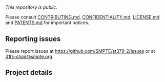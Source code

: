 # <Project title from AG-06>

_This repository is public._ 

Please consult [CONTRIBUTING.md](./CONTRIBUTING.md), [CONFIDENTIALITY.md](./CONFIDENTIALITY.md), [LICENSE.md](./LICENSE.md) and [PATENTS.md](./PATENTS.md) for important notices.

## Reporting issues

Please report issues at https://github.com/SMPTE/st379-2/issues or at 31fs-chair@smpte.org.

## Project details

<description from AG-06>

<and other useful information>

